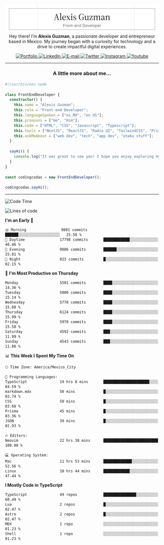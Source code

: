 <img align='right' src="./Banner.png" width="" />
<p align='center'>Hey there! I’m <strong>Alexis Guzman</strong>, a passionate developer and entrepreneur based in Mexico. My journey began with a curiosity for technology and a drive to create impactful digital experiences.</p>

<div align='center'>
  <a href='https://www.codingcodax.dev' target='_blank'>
    <img alt='Portfolio' src='https://img.shields.io/badge/Portfolio-black?logo=vercel&style=flat-square'>
  </a>
  <a href='https://linkedin.com/in/codingcodax' target='_blank'>
    <img alt='LinkedIn' src='https://img.shields.io/badge/LinkedIn-black?logo=LinkedIn&style=flat-square'>
  </a>
  <a href='mailto:hello@codingcodax.com' target='_blank'>
    <img alt='E-mail' src='https://img.shields.io/badge/Email-black?logo=Gmail&style=flat-square'>
  </a>
  <a href='https://x.com/codingcodax' target='_blank'>
    <img alt='Twitter' src='https://img.shields.io/badge/X-black?logo=X&style=flat-square'>
  </a>
  <a href='https://www.instagram.com/codingcodax' target='_blank'>
    <img alt='Instagram' src='https://img.shields.io/badge/Instagram-black?logo=Instagram&style=flat-square'>
  </a>
  <a href='https://www.youtube.com/@codingcodax' target='_blank'>
    <img alt='Youtube' src='https://img.shields.io/badge/YouTube-black?logo=Youtube&style=flat-square'>
  </a>
</div>


---

<h3 align='center'>A little more about me...</h3>

```typescript
#!/usr/bin/env node

class FrontEndDeveloper {
  constructor() {
    this.name = "Alexis Guzman";
    this.role = "Front-end Developer";
    this.languageSpoken = ["es_MX", "en_US"];
    this.pronouns = ["He", "Him"];
    this.code = ["HTML", "CSS", "Javascript", "Typescript"];
    this.tools = ["NextJS", "ReactJS", "Radix UI", "TailwindCSS", "Prisma", "Shadcn UI"];
    this.askMeAbout = ["web dev", "tech", "app dev", "otaku stuff"];
  }

  sayHi() {
    console.log("It was great to see you! I hope you enjoy exploring my work.");
  }
}

const codingcodax = new FrontEndDeveloper();

codingcodax.sayHi();
```

---

<!--START_SECTION:waka-->
![Code Time](http://img.shields.io/badge/Code%20Time-3%2C537%20hrs%2010%20mins-blue)

![Lines of code](https://img.shields.io/badge/From%20Hello%20World%20I%27ve%20Written-9.6%20million%20lines%20of%20code-blue)

**I'm an Early 🐤** 

```text
🌞 Morning                9801 commits        ██████░░░░░░░░░░░░░░░░░░░   25.58 % 
🌆 Daytime                17798 commits       ████████████░░░░░░░░░░░░░   46.46 % 
🌃 Evening                9886 commits        ██████░░░░░░░░░░░░░░░░░░░   25.81 % 
🌙 Night                  823 commits         █░░░░░░░░░░░░░░░░░░░░░░░░   02.15 % 
```
📅 **I'm Most Productive on Thursday** 

```text
Monday                   5501 commits        ████░░░░░░░░░░░░░░░░░░░░░   14.36 % 
Tuesday                  5800 commits        ████░░░░░░░░░░░░░░░░░░░░░   15.14 % 
Wednesday                5778 commits        ████░░░░░░░░░░░░░░░░░░░░░   15.08 % 
Thursday                 6124 commits        ████░░░░░░░░░░░░░░░░░░░░░   15.99 % 
Friday                   5970 commits        ████░░░░░░░░░░░░░░░░░░░░░   15.58 % 
Saturday                 4592 commits        ███░░░░░░░░░░░░░░░░░░░░░░   11.99 % 
Sunday                   4543 commits        ███░░░░░░░░░░░░░░░░░░░░░░   11.86 % 
```


📊 **This Week I Spent My Time On** 

```text
🕑︎ Time Zone: America/Mexico_City

💬 Programming Languages: 
TypeScript               19 hrs 8 mins       █████████████████████░░░░   84.59 % 
markdown.mdx             50 mins             █░░░░░░░░░░░░░░░░░░░░░░░░   03.74 % 
CSS                      50 mins             █░░░░░░░░░░░░░░░░░░░░░░░░   03.68 % 
Prisma                   45 mins             █░░░░░░░░░░░░░░░░░░░░░░░░   03.36 % 
JSON                     39 mins             █░░░░░░░░░░░░░░░░░░░░░░░░   02.93 % 

🔥 Editors: 
Neovim                   22 hrs 38 mins      █████████████████████████   100.00 % 

💻 Operating System: 
Mac                      11 hrs 53 mins      █████████████░░░░░░░░░░░░   52.56 % 
Linux                    10 hrs 44 mins      ████████████░░░░░░░░░░░░░   47.44 % 
```

**I Mostly Code in TypeScript** 

```text
TypeScript               49 repos            ███████████████░░░░░░░░░░   60.49 % 
Lua                      2 repos             █░░░░░░░░░░░░░░░░░░░░░░░░   02.47 % 
Astro                    2 repos             █░░░░░░░░░░░░░░░░░░░░░░░░   02.47 % 
MDX                      1 repo              ░░░░░░░░░░░░░░░░░░░░░░░░░   01.23 % 
Shell                    1 repo              ░░░░░░░░░░░░░░░░░░░░░░░░░   01.23 % 
```




<!--END_SECTION:waka-->
